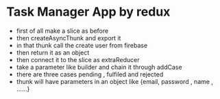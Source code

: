 
<h1>Task Manager App by redux</h1>


 * first of all make a slice as before 
 * then createAsyncThunk and export it 
 * in that thunk call the create user from firebase 
 * then return it as an object
 * then connect it to the slice as extraReducer 
 * take a parameter like builder and chain it through addCase 
 * there are three cases pending , fulfiled and rejected 
 * thunk will have parameters in an object like {email, password , name , ......}
   
